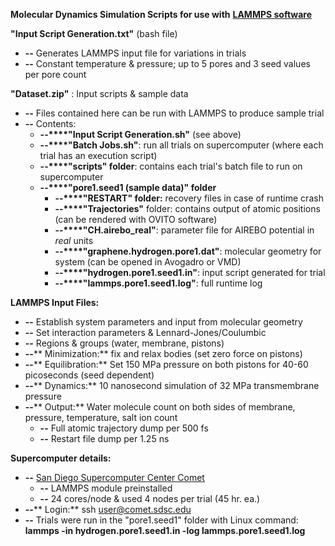 **Molecular Dynamics Simulation Scripts for use with** [**LAMMPS software**](http://lammps.sandia.gov/)

**&quot;Input Script Generation.txt&quot;** (bash file)

- **--** Generates LAMMPS input file for variations in trials
- **--** Constant temperature &amp; pressure; up to 5 pores and 3 seed values per pore count

**&quot;Dataset.zip&quot;** : Input scripts &amp; sample data

- **--** Files contained here can be run with LAMMPS to produce sample trial
- **--** Contents:
  - **--****&quot;Input Script Generation.sh&quot;** (see above)
  - **--****&quot;Batch Jobs.sh&quot;**: run all trials on supercomputer (where each trial has an execution script)
  - **--****&quot;scripts&quot; folder**: contains each trial&#39;s batch file to run on supercomputer
  - **--****&quot;pore1.seed1 (sample data)&quot; folder**
    - **--****&quot;RESTART&quot; folder:** recovery files in case of runtime crash
    - **--****&quot;Trajectories&quot;** folder: contains output of atomic positions (can be rendered with OVITO software)
    - **--****&quot;CH.airebo\_real&quot;**: parameter file for AIREBO potential in _real_ units
    - **--****&quot;graphene.hydrogen.pore1.dat&quot;**: molecular geometry for system (can be opened in Avogadro or VMD)
    - **--****&quot;hydrogen.pore1.seed1.in&quot;**: input script generated for trial
    - **--****&quot;lammps.pore1.seed1.log&quot;**: full runtime log

**LAMMPS Input Files:**

- **--** Establish system parameters and input from molecular geometry
- **--** Set interaction parameters &amp; Lennard-Jones/Coulumbic
- **--** Regions &amp; groups (water, membrane, pistons)
- **--**** Minimization:** fix and relax bodies (set zero force on pistons)
- **--**** Equilibration:** Set 150 MPa pressure on both pistons for 40-60 picoseconds (seed dependent)
- **--**** Dynamics:** 10 nanosecond simulation of 32 MPa transmembrane pressure
- **--**** Output:** Water molecule count on both sides of membrane, pressure, temperature, salt ion count
  - **--** Full atomic trajectory dump per 500 fs
  - **--** Restart file dump per 1.25 ns

**Supercomputer details:**

- **--** [San Diego Supercomputer Center Comet](https://www.sdsc.edu/support/user_guides/comet.html)
  - **--** LAMMPS module preinstalled
  - **--** 24 cores/node &amp; used 4 nodes per trial (45 hr. ea.)
- **--**** Login:** ssh user@comet.sdsc.edu
- **--** Trials were run in the &quot;pore1.seed1&quot; folder with Linux command:
**lammps -in hydrogen.pore1.seed1.in -log lammps.pore1.seed1.log**